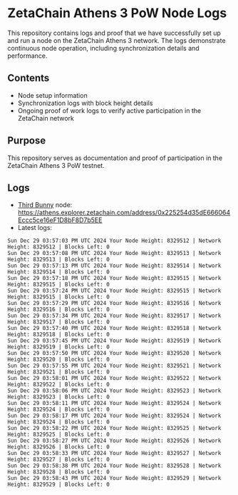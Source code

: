 # ZetaChain Athens 3 PoW Node Logs
This repository contains logs and proof that we have successfully set up and run a node on the ZetaChain Athens 3 network. The logs demonstrate continuous node operation, including synchronization details and performance.

## Contents
- Node setup information
- Synchronization logs with block height details
- Ongoing proof of work logs to verify active participation in the ZetaChain network

## Purpose
This repository serves as documentation and proof of participation in the ZetaChain Athens 3 PoW testnet.

## Logs

- [Third Bunny](https://thirdbunny.xyz/) node: https://athens.explorer.zetachain.com/address/0x225254d35dE666064Eccc5ce16eF1D8bF8D7b5EE
- Latest logs:
```
Sun Dec 29 03:57:03 PM UTC 2024 Your Node Height: 8329512 | Network Height: 8329512 | Blocks Left: 0
Sun Dec 29 03:57:08 PM UTC 2024 Your Node Height: 8329513 | Network Height: 8329513 | Blocks Left: 0
Sun Dec 29 03:57:13 PM UTC 2024 Your Node Height: 8329514 | Network Height: 8329514 | Blocks Left: 0
Sun Dec 29 03:57:18 PM UTC 2024 Your Node Height: 8329515 | Network Height: 8329515 | Blocks Left: 0
Sun Dec 29 03:57:24 PM UTC 2024 Your Node Height: 8329515 | Network Height: 8329515 | Blocks Left: 0
Sun Dec 29 03:57:29 PM UTC 2024 Your Node Height: 8329516 | Network Height: 8329516 | Blocks Left: 0
Sun Dec 29 03:57:34 PM UTC 2024 Your Node Height: 8329517 | Network Height: 8329517 | Blocks Left: 0
Sun Dec 29 03:57:40 PM UTC 2024 Your Node Height: 8329518 | Network Height: 8329518 | Blocks Left: 0
Sun Dec 29 03:57:45 PM UTC 2024 Your Node Height: 8329519 | Network Height: 8329519 | Blocks Left: 0
Sun Dec 29 03:57:50 PM UTC 2024 Your Node Height: 8329520 | Network Height: 8329520 | Blocks Left: 0
Sun Dec 29 03:57:55 PM UTC 2024 Your Node Height: 8329521 | Network Height: 8329521 | Blocks Left: 0
Sun Dec 29 03:58:01 PM UTC 2024 Your Node Height: 8329522 | Network Height: 8329522 | Blocks Left: 0
Sun Dec 29 03:58:06 PM UTC 2024 Your Node Height: 8329523 | Network Height: 8329523 | Blocks Left: 0
Sun Dec 29 03:58:11 PM UTC 2024 Your Node Height: 8329524 | Network Height: 8329524 | Blocks Left: 0
Sun Dec 29 03:58:17 PM UTC 2024 Your Node Height: 8329524 | Network Height: 8329524 | Blocks Left: 0
Sun Dec 29 03:58:22 PM UTC 2024 Your Node Height: 8329525 | Network Height: 8329525 | Blocks Left: 0
Sun Dec 29 03:58:27 PM UTC 2024 Your Node Height: 8329526 | Network Height: 8329526 | Blocks Left: 0
Sun Dec 29 03:58:33 PM UTC 2024 Your Node Height: 8329527 | Network Height: 8329527 | Blocks Left: 0
Sun Dec 29 03:58:38 PM UTC 2024 Your Node Height: 8329528 | Network Height: 8329528 | Blocks Left: 0
Sun Dec 29 03:58:43 PM UTC 2024 Your Node Height: 8329529 | Network Height: 8329529 | Blocks Left: 0
```
